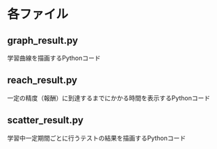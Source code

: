 # 各ファイル

## graph_result.py
学習曲線を描画するPythonコード

## reach_result.py
一定の精度（報酬）に到達するまでにかかる時間を表示するPythonコード

## scatter_result.py
学習中一定期間ごとに行うテストの結果を描画するPythonコード